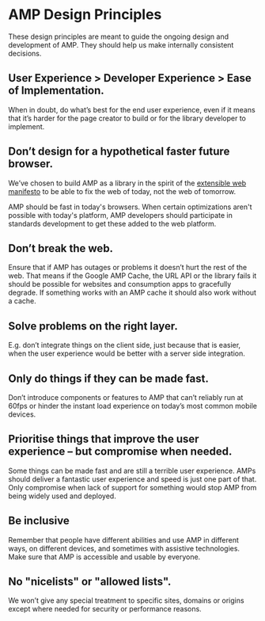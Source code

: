 # AMP Design Principles

These design principles are meant to guide the ongoing design and development of AMP. They should help us make internally consistent decisions.

## User Experience > Developer Experience > Ease of Implementation.

When in doubt, do what’s best for the end user experience, even if it means that it’s harder for the page creator to build or for the library developer to implement.

## Don’t design for a hypothetical faster future browser.

We’ve chosen to build AMP as a library in the spirit of the [extensible web manifesto](https://github.com/extensibleweb/manifesto/blob/master/README.md) to be able to fix the web of today, not the web of tomorrow.

AMP should be fast in today's browsers. When certain optimizations aren't possible with today's platform, AMP developers should participate in standards development to get these added to the web platform.

## Don’t break the web.

Ensure that if AMP has outages or problems it doesn’t hurt the rest of the web. That means if the Google AMP Cache, the URL API or the library fails it should be possible for websites and consumption apps to gracefully degrade. If something works with an AMP cache it should also work without a cache.

## Solve problems on the right layer.

E.g. don’t integrate things on the client side, just because that is easier, when the user experience would be better with a server side integration.

## Only do things if they can be made fast.

Don’t introduce components or features to AMP that can’t reliably run at 60fps or hinder the instant load experience on today’s most common mobile devices.

## Prioritise things that improve the user experience – but compromise when needed.

Some things can be made fast and are still a terrible user experience. AMPs should deliver a fantastic user experience and speed is just one part of that. Only compromise when lack of support for something would stop AMP from being widely used and deployed.

## Be inclusive

Remember that people have different abilities and use AMP in different ways, on different devices, and sometimes with assistive technologies. Make sure that AMP is accessible and usable by everyone.

## No "nicelists" or "allowed lists".

We won’t give any special treatment to specific sites, domains or origins except where needed for security or performance reasons.

